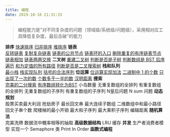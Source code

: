 ```yaml
---
title: 编程
date: 2019-10-16 21:31:33
---
```

> 编程能力是"对不同复杂度的问题（领域级/系统级/问题级），采用相对应工具降低复杂度，最后击破"的能力

**排序**
[快速排序](/2019/10/19/quick-sort/) [归并排序](/2019/10/26/merge-sort) [堆排序](/2019/10/20/heap-sort)
**链表**	
[反转链表](/2019/10/26/reverse-list/) [复制复杂链表](/2019/10/26/copy-linked-list/) [链表的公共节点](/2019/10/26/first-common-node/) [链表环的入口](/2019/10/26/entry-node-of-loop/) [删除重复的有序链表节点](/2019/10/26/delete-duplication/) [链表相加](/2019/10/26/add-two-numbers/) [链表两两交换](/2019/10/26/swap-nodes-in-pairs/)
**二叉树**	
[重建二叉树](/2019/07/20/rebuild-tree/) [判断是否是子树](/2019/10/27/is-subtree) [判断数组是 BST 后序遍历](/2019/10/27/is-post-order/) [和为定值的所有路径](/2019/11/04/sum-path/) [判断是否是二叉搜索树](/2019/11/04/is-bst/)
**栈和队列**	
[最小栈](/2019/11/04/min-stack/) [栈实现队列](/2019/11/10/queue-by-stack/) [括号的合法序列](/2019/11/10/valid-brackets/)
**位运算**	
[位运算实现加法](/2019/11/11/add-by-bit/) [二进制中 1 的个数](/2019/11/14/count-of-one/) [只出现了一次的数](/2019/11/17/single-number/) [个数多于一半的数](/2019/11/16/major-element/) [汉明距离](/2019/11/17/hamming-distance/)
**搜索**	
[完美的二分搜索](/2019/11/28/binary-search/) [有序数组转化为BST]() 小岛数量 无重复数组的全排列 有重复数组的全排列 无重复数组的子序列 有重复数组的子序列 N皇后问题 N sum 问题
**动态规划**	
股票买卖最大利润 抢劫房子 最长回文串 最大连续子数组 二维数组中和最小路径 回文子串个数 爬楼梯的最小开销 最大和子序列 最大乘积子序列 编辑距离
**随机算法**	
完美洗牌 数据流中概率相等的抽取
**高级数据结构**
LRU 缓存
**并发**
生产者消费者模型 实现一个 Semaphore 类 Print In Order
**函数式编程**